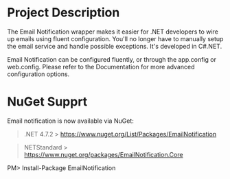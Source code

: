 # Project Description
The Email Notification wrapper makes it easier for .NET developers to wire up emails using fluent configuration. You'll no longer have to manually setup the email service and handle possible exceptions. It's developed in C#.NET.

Email Notification can be configured fluently, or through the app.config or web.config. Please refer to the Documentation for more advanced configuration options.

# NuGet Supprt

Email notification is now available via NuGet: 

  > .NET 4.7.2 > https://www.nuget.org/List/Packages/EmailNotification
  
  > NETStandard > https://www.nuget.org/packages/EmailNotification.Core
  
PM> Install-Package EmailNotification
